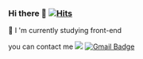 ### Hi there 👋                                                 [![Hits](https://hits.seeyoufarm.com/api/count/incr/badge.svg?url=https%3A%2F%2Fgithub.com%2Fgjbae1212%2Fhit-counter)](https://hits.seeyoufarm.com)                    
🔭 I 'm currently studying front-end<br/>

you can contact me <a href="https://www.instagram.com/kimky_60/"><img src="https://img.shields.io/badge/Instagram-E4405F?style=flat-square&logo=Instagram&logoColor=white&link=https://www.instagram.com/kimky_60/"/></a>
[![Gmail Badge](https://img.shields.io/badge/Gmail-d14836?style=flat-square&logo=Gmail&logoColor=white&link=mailto:ygim36204@gmail.com)](mailto:ygim36204@gmail.com)

<!-- 
- 🔭 I 'm currently studying front-end
- 🌱 I’m currently learning ...
- 👯 I’m looking to collaborate on ...
- 🤔 I’m looking for help with ...
- 💬 Ask me about ...
- 📫 How to reach me: ...
- 😄 Pronouns: ...
- ⚡ Fun fact: ...
-->

